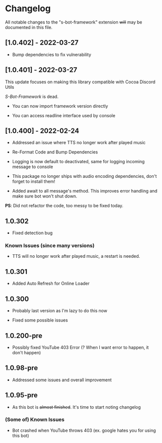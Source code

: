 # Changelog

All notable changes to the "s-bot-framework" extension ~~will~~ may be documented in this file.

## [1.0.402] - 2022-03-27

- Bump dependencies to fix vulnerability

## [1.0.401] - 2022-03-27

This update focuses on making this library compatible with Cocoa Discord Utils

*S-Bot-Framework* is dead.

- You can now import framework version directly

- You can access readline interface used by console

## [1.0.400] - 2022-02-24

- Addressed an issue where TTS no longer work after played music

- Re-Format Code and Bump Dependencies

- Logging is now default to deactivated, same for logging incoming message to console

- This package no longer ships with audio encoding dependencies, don't forget to install them!

- Added await to all message's method. This improves error handling and make sure bot won't shut down.

**PS**: Did not refactor the code, too messy to be fixed today.

## 1.0.302

- Fixed detection bug

### Known Issues (since many versions)

- TTS will no longer work after played music, a restart is needed.

## 1.0.301

- Added Auto Refresh for Online Loader

## 1.0.300

- Probably last version as I'm lazy to do this now

- Fixed some possible issues

## 1.0.200-pre

- Possibly fixed YouTube 403 Error (? When I want error to happen, it don't happen)

## 1.0.98-pre

- Addressed some issues and overall improvement

## 1.0.95-pre

- As this bot is ~~almost finished~~. It's time to start noting changelog

### (Some of) Known Issues

- Bot crashed when YouTube throws 403 (ex. google hates you for using this bot)

